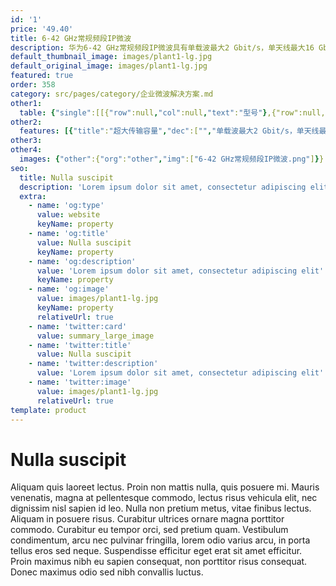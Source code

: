 ```yaml
---
id: '1'
price: '49.40'
title: 6-42 GHz常规频段IP微波
description: 华为6-42 GHz常规频段IP微波具有单载波最大2 Gbit/s，单天线最大16 Gbit/s的传输能力，是业界首个同一平台支持TDM/Hybrid/Packet/Routing四种业务的IP微波系统，满足行业大容量IP业务传输和传统PDH/SDH微波IP化改造的需要，提供分体式、全室外、全室内任意场景部署的灵活架构，设备可靠性高，支持端到端的统一运维管理，被广泛应用于政府、广电、油气、教育、电力等各个行业领域的宽带无线传输。
default_thumbnail_image: images/plant1-lg.jpg
default_original_image: images/plant1-lg.jpg
featured: true
order: 358
category: src/pages/category/企业微波解决方案.md
other1: 
  table: {"single":[[{"row":null,"col":null,"text":"型号"},{"row":null,"col":null,"text":"RTN 905 2E"},{"row":null,"col":null,"text":"RTN 950"},{"row":null,"col":null,"text":"RTN 950A"}],[{"row":null,"col":null,"text":"部署场景"},{"row":null,"col":null,"text":"分体式安装，末端站点接入"},{"row":null,"col":null,"text":"分体式安装，Hub站点汇聚"},{"row":null,"col":null,"text":"分体式安装，Hub站点汇聚"}],[{"row":null,"col":null,"text":"尺寸"},{"row":null,"col":null,"text":"442mm × 220mm × 44mm(1U)"},{"row":null,"col":null,"text":"442mm × 220mm × 88mm(2U)"},{"row":null,"col":null,"text":"442mm × 220mm × 88mm(2U)"}],[{"row":null,"col":null,"text":"频率"},{"row":null,"col":null,"text":"6/7/8/10/10.5/11/13/15/18/23/26/28/32/\n38/42 GHz"},{"row":null,"col":null,"text":"6/7/8/10/10.5/11/13/15/18/23/26/28/32/\n38/42 GHz"},{"row":null,"col":null,"text":"6/7/8/10/10.5/11/13/15/18/23/26/28/32/\n38/42 GHz"}],[{"row":null,"col":null,"text":"波道间隔"},{"row":null,"col":null,"text":"3.5/7/14/28/40/50/56 MHz"},{"row":null,"col":null,"text":"3.5/7/14/28/40/50/56/112 MHz"},{"row":null,"col":null,"text":"3.5/7/14/28/40/50/56/112 MHz"}],[{"row":null,"col":null,"text":"调制模式"},{"row":null,"col":null,"text":"QPSK Strong，QPSK，16QAM Strong，16QAM，32QAM，64QAM，128QAM，256QAM，512QAM，512QAM Light，1024QAM，1024QAM Light，2048QAM"},{"row":null,"col":null,"text":"QPSK Strong，QPSK，16QAM Strong，16QAM，32QAM，64QAM，128QAM，256QAM，512QAM，512QAM Light，1024QAM，1024QAM Light，2048QAM，4096QAM"},{"row":null,"col":null,"text":"QPSK Strong，QPSK，16QAM Strong，16QAM，32QAM，64QAM，128QAM，256QAM，512QAM，512QAM Light，1024QAM，1024QAM Light，2048QAM，4096QAM"}],[{"row":null,"col":null,"text":"最大射频方向"},{"row":null,"col":null,"text":"2"},{"row":null,"col":null,"text":"8"},{"row":null,"col":null,"text":"10"}],[{"row":null,"col":null,"text":"空口最大业务吞吐量"},{"row":null,"col":null,"text":"504～636 Mbit/s"},{"row":null,"col":null,"text":"1018～1283 Mbit/s"},{"row":null,"col":null,"text":"1018～1283 Mbit/s"}],[{"row":null,"col":null,"text":"交换容量"},{"row":null,"col":null,"text":"8 Gbit/s"},{"row":null,"col":null,"text":"10 Gbit/s"},{"row":null,"col":null,"text":"10 Gbit/s"}],[{"row":null,"col":null,"text":"TDM交叉容量"},{"row":null,"col":null,"text":"8×8 VC-4"},{"row":null,"col":null,"text":"32×32 VC-4"},{"row":null,"col":null,"text":"32×32 VC-4"}],[{"row":null,"col":null,"text":"接口类型"},{"row":null,"col":null,"text":"E1, STM-1(e/o), FE(e/o), GE(e/o), 2.5GE(o)"},{"row":null,"col":null,"text":"E1, STM-1(e/o), FE(e/o), GE(e/o), 2.5GE(o), 10GE(o)"},{"row":null,"col":null,"text":"E1, T1, STM-1(e/o), FE(e/o), GE(e/o), 2.5GE(o), 10GE(o)"}],[{"row":null,"col":null,"text":"射频配置"},{"row":null,"col":null,"text":"2×（1+0）\n2+0\n1+1 HSB/SD/FD\nXPIC"},{"row":null,"col":null,"text":"N+0（N≤8）\nN×（1+0）（N≤8）\n1+1 HSB/SD/FD\nN+1（N≤7）\nXPIC"},{"row":null,"col":null,"text":"N+0（N≤10）\nN×（1+0）（N≤10）\n1+1 HSB/SD/FD\nN+1（N≤7）\nXPIC"}]]}
other2:
  features: [{"title":"超大传输容量","dec":["","单载波最大2 Gbit/s，单天线最大16 Gbit/s传输容量",""]},{"title":"多业务统一平台","dec":["","同一平台支持TDM/Hybrid/Packet/Routing四种业务",""]},{"title":"任意场景端到端组网","dec":["","分体式、全室外、全室内任意场景部署，端到端组网运维",""]}]
other3: 
other4:
  images: {"other":{"org":"other","img":["6-42 GHz常规频段IP微波.png"]}}
seo:
  title: Nulla suscipit
  description: 'Lorem ipsum dolor sit amet, consectetur adipiscing elit'
  extra:
    - name: 'og:type'
      value: website
      keyName: property
    - name: 'og:title'
      value: Nulla suscipit
      keyName: property
    - name: 'og:description'
      value: 'Lorem ipsum dolor sit amet, consectetur adipiscing elit'
      keyName: property
    - name: 'og:image'
      value: images/plant1-lg.jpg
      keyName: property
      relativeUrl: true
    - name: 'twitter:card'
      value: summary_large_image
    - name: 'twitter:title'
      value: Nulla suscipit
    - name: 'twitter:description'
      value: 'Lorem ipsum dolor sit amet, consectetur adipiscing elit'
    - name: 'twitter:image'
      value: images/plant1-lg.jpg
      relativeUrl: true
template: product
---
```


# Nulla suscipit

Aliquam quis laoreet lectus. Proin non mattis nulla, quis posuere mi. Mauris venenatis, magna at pellentesque commodo, lectus risus vehicula elit, nec dignissim nisl sapien id leo. Nulla non pretium metus, vitae finibus lectus. Aliquam in posuere risus. Curabitur ultrices ornare magna porttitor commodo. Curabitur eu tempor orci, sed pretium quam. Vestibulum condimentum, arcu nec pulvinar fringilla, lorem odio varius arcu, in porta tellus eros sed neque. Suspendisse efficitur eget erat sit amet efficitur. Proin maximus nibh eu sapien consequat, non porttitor risus consequat. Donec maximus odio sed nibh convallis luctus.